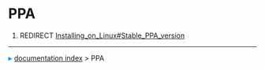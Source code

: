 # PPA
1.  REDIRECT [Installing_on_Linux#Stable_PPA_version](Installing_on_Linux#Stable_PPA_version.md)



---
![](images/Right_arrow.png) [documentation index](../README.md) > PPA
